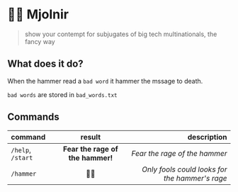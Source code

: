 # :hammer::angry: Mjolnir

> show your contempt for subjugates of big tech multinationals, the fancy way

## What does it do?

When the hammer read a `bad word` it hammer the mssage to death.

`bad words` are stored in `bad_words.txt`

## Commands


| command           | result                           | description                                    |
| :-                | :-:                              | -:                                             |
| `/help`, `/start` | **Fear the rage of the hammer!** | _Fear the rage of the hammer_                  |
| `/hammer`         | :hammer::angry:                  | _Only fools could looks for the hammer's rage_ |
